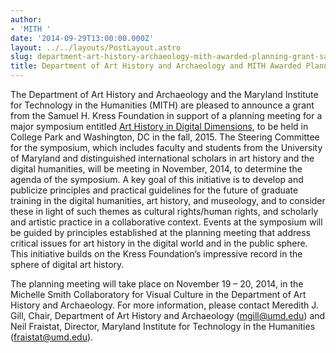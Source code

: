 ```yaml
---
author:
- 'MITH '
date: '2014-09-29T13:00:00.000Z'
layout: ../../layouts/PostLayout.astro
slug: department-art-history-archaeology-mith-awarded-planning-grant-samuel-h-kress-foundation
title: Department of Art History and Archaeology and MITH Awarded Planning Grant
---
```


The Department of Art History and Archaeology and the Maryland Institute for Technology in the Humanities (MITH) are pleased to announce a grant from the Samuel H. Kress Foundation in support of a planning meeting for a major symposium entitled [Art History in Digital Dimensions](https://mith.umd.edu/research/art-history-digital-dimensions/), to be held in College Park and Washington, DC in the fall, 2015. The Steering Committee for the symposium, which includes faculty and students from the University of Maryland and distinguished international scholars in art history and the digital humanities, will be meeting in November, 2014, to determine the agenda of the symposium. A key goal of this initiative is to develop and publicize principles and practical guidelines for the future of graduate training in the digital humanities, art history, and museology, and to consider these in light of such themes as cultural rights/human rights, and scholarly and artistic practice in a collaborative context. Events at the symposium will be guided by principles established at the planning meeting that address critical issues for art history in the digital world and in the public sphere. This initiative builds on the Kress Foundation’s impressive record in the sphere of digital art history.

The planning meeting will take place on November 19 – 20, 2014, in the Michelle Smith Collaboratory for Visual Culture in the Department of Art History and Archaeology. For more information, please contact Meredith J. Gill, Chair, Department of Art History and Archaeology ([mgill@umd.edu](mailto:mgill@umd.edu)) and Neil Fraistat, Director, Maryland Institute for Technology in the Humanities ([fraistat@umd.edu](mailto:fraistat@umd.edu)).